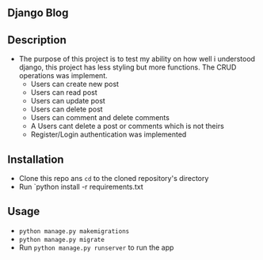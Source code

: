 ## Django Blog

## Description
- The purpose of this project is to test my ability on how well i understood django, this project has less styling but more functions. The CRUD operations was implement.
	+ Users can create new post
	+ Users can read post
	+ Users can update post
	+ Users can delete post
	+ Users can comment and delete comments
	+ A Users cant delete a post or comments which is not theirs
	+ Register/Login authentication was implemented
## Installation
+ Clone this repo ans `cd` to the cloned repository's directory
+ Run `python install -r requirements.txt

## Usage
+ `python manage.py makemigrations`
+ `python manage.py migrate`
+ Run `python manage.py runserver` to run the app
